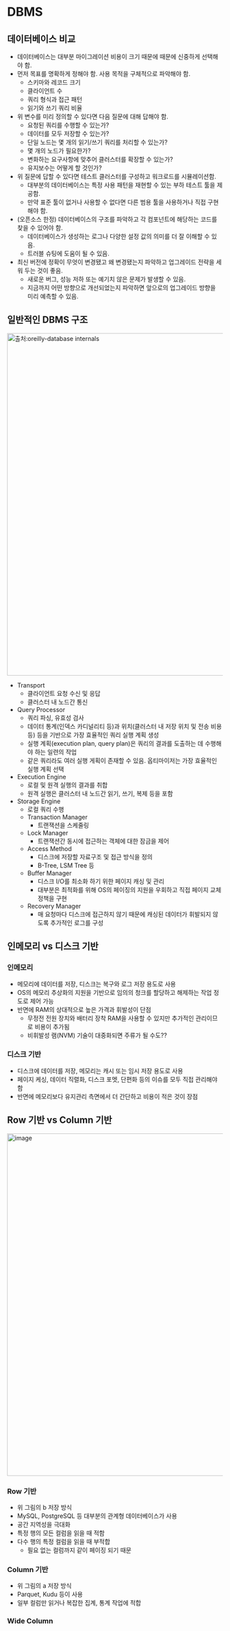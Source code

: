 # DBMS

## 데이터베이스 비교

- 데이터베이스는 대부분 마이그레이션 비용이 크기 때문에 때문에 신중하게 선택해야 함.
- 먼저 목표를 명확하게 정해야 함. 사용 목적을 구체적으로 파악해야 함.
  - 스키마와 레코드 크기
  - 클라이언트 수
  - 쿼리 형식과 접근 패턴
  - 읽기와 쓰기 쿼리 비율
- 위 변수를 미리 정의할 수 있다면 다음 질문에 대해 답해야 함.
  - 요청된 쿼리를 수행할 수 있는가?
  - 데이터를 모두 저장할 수 있는가?
  - 단일 노드는 몇 개의 읽기/쓰기 쿼리를 처리할 수 있는가?
  - 몇 개의 노드가 필요한가?
  - 변화하는 요구사항에 맞추어 클러스터를 확장할 수 있는가?
  - 유지보수는 어떻게 할 것인가?
- 위 질문에 답할 수 있다면 테스트 클러스터를 구성하고 워크로드를 시뮬레이션함.
  - 대부분의 데이터베이스는 특정 사용 패턴을 재현할 수 있는 부하 테스트 툴을 제공함.
  - 만약 표준 툴이 없거나 사용할 수 없다면 다른 범용 툴을 사용하거나 직접 구현해야 함.
- (오픈소스 한정) 데이터베이스의 구조를 파악하고 각 컴포넌트에 해당하는 코드를 찾을 수 있어야 함.
  - 데이터베이스가 생성하는 로그나 다양한 설정 값의 의미를 더 잘 이해할 수 있음.
  - 트러블 슈팅에 도움이 될 수 있음.
- 최신 버전에 정확이 무엇이 변경됐고 왜 변경됐는지 파악하고 업그레이드 전략을 세워 두는 것이 좋음.
  - 새로운 버그, 성능 저하 또는 예기치 않은 문제가 발생할 수 있음.
  - 지금까지 어떤 방향으로 개선되었는지 파악하면 앞으로의 업그레이드 방향을 미리 예측할 수 있음.

## 일반적인 DBMS 구조 

<img height="800" alt="출처:oreilly-database internals" src="https://user-images.githubusercontent.com/44857109/214763977-b9174d6c-a646-470d-83a1-8c5dd9ecc763.png">

- Transport
  - 클라이언트 요청 수신 및 응답
  - 클러스터 내 노드간 통신
- Query Processor
  - 쿼리 파싱, 유효성 검사
  - 데이터 통계(인덱스 카디널리티 등)과 위치(클러스터 내 저장 위치 및 전송 비용 등) 등을 기반으로 가장 효율적인 쿼리 실행 계획 생성
  - 실행 계획(execution plan, query plan)은 쿼리의 결과를 도출하는 데 수행해야 하는 일련의 작업
  - 같은 쿼리라도 여러 실행 게획이 존재할 수 있음. 옵티마이저는 가장 효율적인 실행 계획 선택 
- Execution Engine
  - 로컬 및 원격 실행의 결과를 취합
  - 원격 실행은 클러스터 내 노드간 읽기, 쓰기, 복제 등을 포함
- Storage Engine
  - 로컬 쿼리 수행
  - Transaction Manager
    - 트랜잭션을 스케줄링
  - Lock Manager
    - 트랜잭션간 동시에 접근하는 객체에 대한 잠금을 제어
  - Access Method
    - 디스크에 저장할 자료구조 및 접근 방식을 정의
    - B-Tree, LSM Tree 등 
  - Buffer Manager
    - 디스크 I/O를 최소화 하기 위한 페이지 캐싱 및 관리
    - 대부분은 최적화를 위해 OS의 페이징의 지원을 우회하고 직접 페이지 교체 정책을 구현
  - Recovery Manager
    - 매 요청마다 디스크에 접근하지 않기 때문에 캐싱된 데이터가 휘발되지 않도록 추가적인 로그를 구성

## 인메모리 vs 디스크 기반

### 인메모리

- 메모리에 데이터를 저장, 디스크는 복구와 로그 저장 용도로 사용
- OS의 메모리 추상화의 지원을 기반으로 임의의 청크를 할당하고 해제하는 작업 정도로 제어 가능
- 반면에 RAM의 상대적으로 높은 가격과 휘발성이 단점
  - 무정전 전원 장치와 배터리 장착 RAM을 사용할 수 있지만 추가적인 관리이므로 비용이 추가됨
  - 비휘발성 램(NVM) 기술이 대중화되면 주류가 될 수도??

### 디스크 기반

- 디스크에 데이터를 저장, 메모리는 캐시 또는 임시 저장 용도로 사용
- 페이지 케싱, 데이터 직렬화, 디스크 포멧, 단편화 등의 이슈를 모두 직접 관리해야 함
- 반면에 메모리보다 유지관리 측면에서 더 간단하고 비용이 적은 것이 장점

## Row 기반 vs Column 기반

<img width="800" alt="image" src="https://user-images.githubusercontent.com/44857109/214770470-c6d46d72-0be0-4732-98a2-5d85c11e14f9.png">

### Row 기반

- 위 그림의 b 저장 방식
- MySQL, PostgreSQL 등 대부분의 관계형 데이터베이스가 사용
- 공간 지역성을 극대화
- 특정 행의 모든 컬럼을 읽을 때 적함
- 다수 행의 특정 컬럼을 읽을 때 부적합
  - 필요 없는 컬럼까지 같이 페이징 되기 때문
  
### Column 기반

- 위 그림의 a 저장 방식
- Parquet, Kudu 등이 사용
- 일부 컬럼만 읽거나 복잡한 집계, 통계 작업에 적합

### Wide Column

